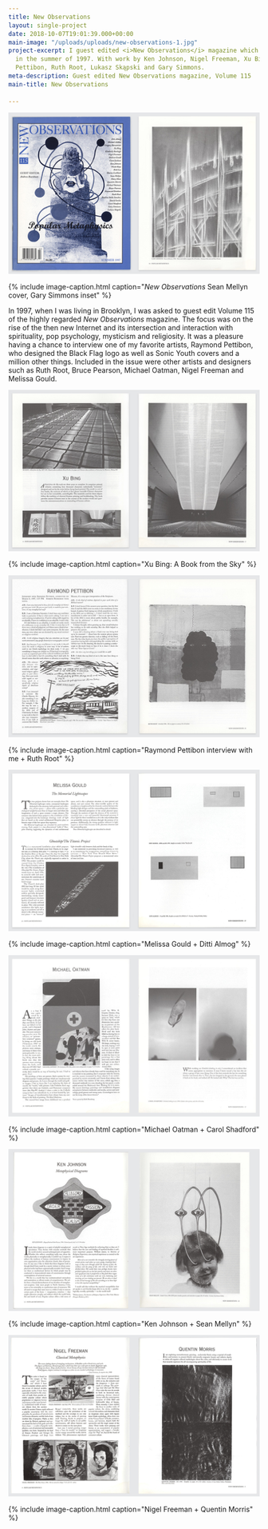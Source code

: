 ```yaml
---
title: New Observations
layout: single-project
date: 2018-10-07T19:01:39.000+00:00
main-image: "/uploads/uploads/new-observations-1.jpg"
project-excerpt: I guest edited <i>New Observations</i> magazine which was published
  in the summer of 1997. With work by Ken Johnson, Nigel Freeman, Xu Bing, Raymond
  Pettibon, Ruth Root, Lukasz Skąpski and Gary Simmons.
meta-description: Guest edited New Observations magazine, Volume 115
main-title: New Observations

---
```

![new observations cover sean mellynand gary simmons](/uploads/uploads/new-observations-1.jpg)

{% include image-caption.html caption="<i>New Observations</i> Sean Mellyn cover, Gary Simmons inset" %}

In 1997, when I was living in Brooklyn, I was asked to guest edit Volume 115 of the highly regarded <i>New Observations</i> magazine. The focus was on the rise of the then new Internet and its intersection and interaction with spirituality, pop psychology, mysticism and religiosity. It was a pleasure having a chance to interview one of my favorite artists, Raymond Pettibon, who designed the Black Flag logo as well as Sonic Youth covers and a million other things. Included in the issue were other artists and designers such as Ruth Root, Bruce Pearson, Michael Oatman, Nigel Freeman and Melissa Gould.

<section class="project-column-one" markdown="1">

![new observations xu bing spread](/uploads/uploads/new-observations-2.jpg)

{% include image-caption.html caption="Xu Bing: A Book from the Sky" %}

</section>

<section class="project-column-two" markdown="1">

![new observations raymond petibon and ruth root spread](/uploads/uploads/new-observations-3.jpg)

{% include image-caption.html caption="Raymond Pettibon interview with me + Ruth Root" %}

</section>

<section class="project-column-one" markdown="1">

![new observations melissa gould and ditti almog spread](/uploads/uploads/new-observations-4.jpg)

{% include image-caption.html caption="Melissa Gould + Ditti Almog" %}

</section>

<section class="project-column-two" markdown="1">

![new observations michael oatman and carol shadford spread](/uploads/uploads/new-observations-5.jpg)

{% include image-caption.html caption="Michael Oatman + Carol Shadford" %}

</section>

<section class="project-column-one" markdown="1">

![new observations ken johnson and sean mellyn](/uploads/uploads/new-observations-6.jpg)

{% include image-caption.html caption="Ken Johnson + Sean Mellyn" %}

</section>

<section class="project-column-two" markdown="1">

![new observations nigel freeman and quentin morris spread](/uploads/uploads/new-observations-7.jpg)

{% include image-caption.html caption="Nigel Freeman + Quentin Morris" %}

</section>